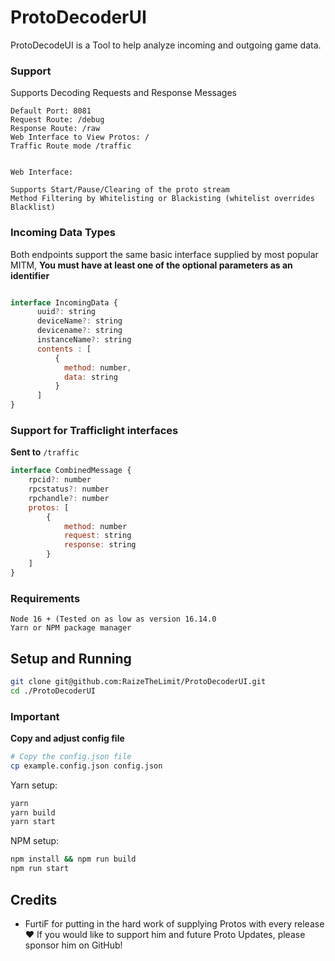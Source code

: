 # ProtoDecoderUI

ProtoDecodeUI is a Tool to help analyze incoming and outgoing game data. 


### Support
Supports Decoding Requests and Response Messages

```
Default Port: 8081
Request Route: /debug
Response Route: /raw
Web Interface to View Protos: /
Traffic Route mode /traffic


Web Interface: 

Supports Start/Pause/Clearing of the proto stream
Method Filtering by Whitelisting or Blackisting (whitelist overrides Blacklist)

```


### Incoming Data Types
Both endpoints support the same basic interface supplied by most popular MITM, **You must have at least one of the optional parameters as an identifier**

```js

interface IncomingData {
      uuid?: string
      deviceName?: string
      devicename?: string
      instanceName?: string
      contents : [
          {
            method: number,
            data: string
          }
      ]
}

```

### Support for Trafficlight interfaces
**Sent to** `/traffic`

```js
interface CombinedMessage {
    rpcid?: number
    rpcstatus?: number
    rpchandle?: number
    protos: [
        {
            method: number
            request: string
            response: string
        }
    ]
}
```

### Requirements

```
Node 16 + (Tested on as low as version 16.14.0
Yarn or NPM package manager
```


## Setup and Running

```bash
git clone git@github.com:RaizeTheLimit/ProtoDecoderUI.git
cd ./ProtoDecoderUI
```


### Important

**Copy and adjust config file**
```bash
# Copy the config.json file
cp example.config.json config.json
```

Yarn setup:
```bash
yarn
yarn build
yarn start
```

NPM setup:
```bash
npm install && npm run build
npm run start
```



## Credits

 - FurtiF for putting in the hard work of supplying Protos with every release ❤️
   If you would like to support him and future Proto Updates, please sponsor him on GitHub!
  
